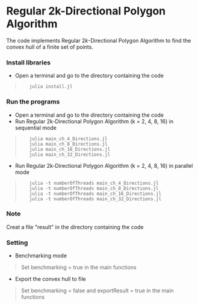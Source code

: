 # Regular 2k-Directional Polygon Algorithm
The code implements Regular $2k$-Directional Polygon Algorithm to find the convex hull of a finite set of points.

### Install libraries
- Open a terminal and go to the directory containing the code
>        julia install.jl

### Run the programs
- Open a terminal and go to the directory containing the code 
- Run Regular 2k-Directional Polygon Algorithm (k  = 2, 4, 8, 16) in sequential mode
>        julia main_ch_4_Directions.jl
>        julia main_ch_8_Directions.jl
>        julia main_ch_16_Directions.jl
>        julia main_ch_32_Directions.jl
- Run Regular 2k-Directional Polygon Algorithm (k  = 2, 4, 8, 16) in parallel mode
>        julia -t numberOfThreads main_ch_4_Directions.jl
>        julia -t numberOfThreads main_ch_8_Directions.jl
>        julia -t numberOfThreads main_ch_16_Directions.jl
>        julia -t numberOfThreads main_ch_32_Directions.jl

### Note
Creat a file "result" in the directory containing the code

### Setting
- Benchmarking mode
> Set benchmarking = true in the main functions
- Export the convex hull to file
> Set benchmarking = false and exportResult = true in the main functions
